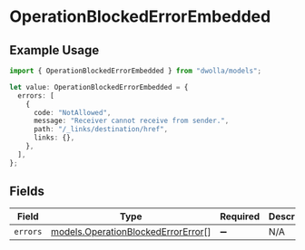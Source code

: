 # OperationBlockedErrorEmbedded

## Example Usage

```typescript
import { OperationBlockedErrorEmbedded } from "dwolla/models";

let value: OperationBlockedErrorEmbedded = {
  errors: [
    {
      code: "NotAllowed",
      message: "Receiver cannot receive from sender.",
      path: "/_links/destination/href",
      links: {},
    },
  ],
};
```

## Fields

| Field                                                                          | Type                                                                           | Required                                                                       | Description                                                                    |
| ------------------------------------------------------------------------------ | ------------------------------------------------------------------------------ | ------------------------------------------------------------------------------ | ------------------------------------------------------------------------------ |
| `errors`                                                                       | [models.OperationBlockedErrorError](../models/operationblockederrorerror.md)[] | :heavy_minus_sign:                                                             | N/A                                                                            |